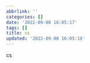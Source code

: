 ```yaml
---
abbrlink: ''
categories: []
date: '2022-09-08 16:05:17'
tags: []
title: cs
updated: '2022-09-08 16:05:18'
---
```

cs

